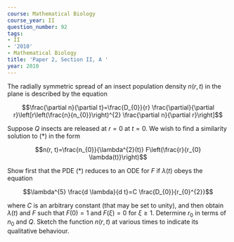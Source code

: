 ```yaml
---
course: Mathematical Biology
course_year: II
question_number: 92
tags:
- II
- '2010'
- Mathematical Biology
title: 'Paper 2, Section II, A '
year: 2010
---
```




The radially symmetric spread of an insect population density $n(r, t)$ in the plane is described by the equation

$$\frac{\partial n}{\partial t}=\frac{D_{0}}{r} \frac{\partial}{\partial r}\left[r\left(\frac{n}{n_{0}}\right)^{2} \frac{\partial n}{\partial r}\right]$$

Suppose $Q$ insects are released at $r=0$ at $t=0$. We wish to find a similarity solution to $(*)$ in the form

$$n(r, t)=\frac{n_{0}}{\lambda^{2}(t)} F\left(\frac{r}{r_{0} \lambda(t)}\right)$$

Show first that the PDE $(*)$ reduces to an ODE for $F$ if $\lambda(t)$ obeys the equation

$$\lambda^{5} \frac{d \lambda}{d t}=C \frac{D_{0}}{r_{0}^{2}}$$

where $C$ is an arbitrary constant (that may be set to unity), and then obtain $\lambda(t)$ and $F$ such that $F(0)=1$ and $F(\xi)=0$ for $\xi \geqslant 1$. Determine $r_{0}$ in terms of $n_{0}$ and $Q$. Sketch the function $n(r, t)$ at various times to indicate its qualitative behaviour.